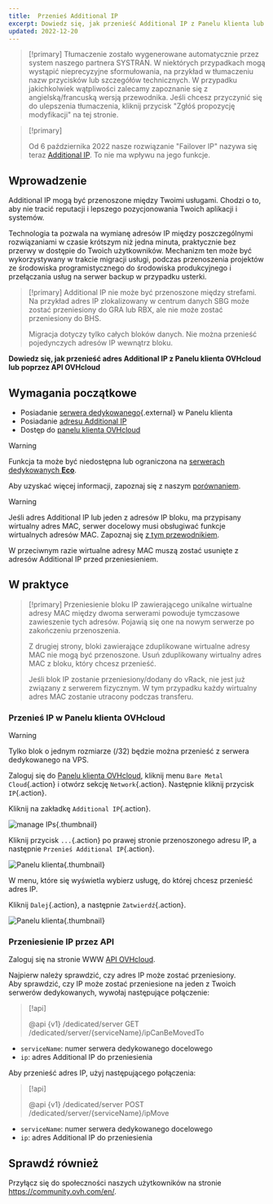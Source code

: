 ```yaml
---
title:  Przenieś Additional IP
excerpt: Dowiedz się, jak przenieść Additional IP z Panelu klienta lub poprzez API OVHcloud
updated: 2022-12-20
---
```


> [!primary]
> Tłumaczenie zostało wygenerowane automatycznie przez system naszego partnera SYSTRAN. W niektórych przypadkach mogą wystąpić nieprecyzyjne sformułowania, na przykład w tłumaczeniu nazw przycisków lub szczegółów technicznych. W przypadku jakichkolwiek wątpliwości zalecamy zapoznanie się z angielską/francuską wersją przewodnika. Jeśli chcesz przyczynić się do ulepszenia tłumaczenia, kliknij przycisk "Zgłóś propozycję modyfikacji" na tej stronie.
>

> [!primary]
>
> Od 6 października 2022 nasze rozwiązanie "Failover IP" nazywa się teraz [Additional IP](/links/network/additional-ip). To nie ma wpływu na jego funkcje.
>

## Wprowadzenie

Additional IP mogą być przenoszone między Twoimi usługami. Chodzi o to, aby nie tracić reputacji i lepszego pozycjonowania Twoich aplikacji i systemów.

Technologia ta pozwala na wymianę adresów IP między poszczególnymi rozwiązaniami w czasie krótszym niż jedna minuta, praktycznie bez przerwy w dostępie do Twoich użytkowników. Mechanizm ten może być wykorzystywany w trakcie migracji usługi, podczas przenoszenia projektów ze środowiska programistycznego do środowiska produkcyjnego i przełączania usług na serwer backup w przypadku usterki.

> [!primary]
> Additional IP nie może być przenoszone między strefami. Na przykład adres IP zlokalizowany w centrum danych SBG może zostać przeniesiony do GRA lub RBX, ale nie może zostać przeniesiony do BHS.
>
> Migracja dotyczy tylko całych bloków danych. Nie można przenieść pojedynczych adresów IP wewnątrz bloku.

**Dowiedz się, jak przenieść adres Additional IP z Panelu klienta OVHcloud lub poprzez API OVHcloud**

## Wymagania początkowe

- Posiadanie [serwera dedykowanego](/links/bare-metal/bare-metal){.external} w Panelu klienta
- Posiadanie [adresu Additional IP](/links/bare-metal/bare-metalip/)
- Dostęp do [panelu klienta OVHcloud](/links/manager)

> [!warning]
> Funkcja ta może być niedostępna lub ograniczona na [serwerach dedykowanych **Eco**](https://eco.ovhcloud.com/pl/about/).
>
> Aby uzyskać więcej informacji, zapoznaj się z naszym [porównaniem](https://eco.ovhcloud.com/pl/compare/).
>

> [!warning]
> Jeśli adres Additional IP lub jeden z adresów IP bloku, ma przypisany wirtualny adres MAC, serwer docelowy musi obsługiwać funkcje wirtualnych adresów MAC.
> Zapoznaj się [z tym przewodnikiem](/pages/bare_metal_cloud/dedicated_servers/network_support_virtual_mac).
>
> W przeciwnym razie wirtualne adresy MAC muszą zostać usunięte z adresów Additional IP przed przeniesieniem.

## W praktyce

> [!primary]
> Przeniesienie bloku IP zawierającego unikalne wirtualne adresy MAC między dwoma serwerami powoduje tymczasowe zawieszenie tych adresów. Pojawią się one na nowym serwerze po zakończeniu przenoszenia.
>
> Z drugiej strony, bloki zawierające zduplikowane wirtualne adresy MAC nie mogą być przenoszone. Usuń zduplikowany wirtualny adres MAC z bloku, który chcesz przenieść.
>
> Jeśli blok IP zostanie przeniesiony/dodany do vRack, nie jest już związany z serwerem fizycznym. W tym przypadku każdy wirtualny adres MAC zostanie utracony podczas transferu.
>

### Przenieś IP w Panelu klienta OVHcloud

> [!warning]
> Tylko blok o jednym rozmiarze (/32) będzie można przenieść z serwera dedykowanego na VPS.
>

Zaloguj się do [Panelu klienta OVHcloud](/links/manager), kliknij menu `Bare Metal Cloud`{.action} i otwórz sekcję `Network`{.action}. Następnie kliknij przycisk `IP`{.action}.

Kliknij na zakładkę `Additional IP`{.action}.

![manage IPs](images/manageIPs2022.png){.thumbnail}

Kliknij przycisk `...`{.action} po prawej stronie przenoszonego adresu IP, a następnie `Przenieś Additional IP`{.action}.

![Panelu klienta](images/moveadditionalIP.png){.thumbnail}

W menu, które się wyświetla wybierz usługę, do której chcesz przenieść adres IP.

Kliknij `Dalej`{.action}, a następnie `Zatwierdź`{.action}.

![Panelu klienta](images/moveadditionalIP2.png){.thumbnail}

### Przeniesienie IP przez API

Zaloguj się na stronie WWW [API OVHcloud](https://api.ovh.com/).

Najpierw należy sprawdzić, czy adres IP może zostać przeniesiony.
<br>Aby sprawdzić, czy IP może zostać przeniesione na jeden z Twoich serwerów dedykowanych, wywołaj następujące połączenie:

> [!api]
>
> @api {v1} /dedicated/server GET /dedicated/server/{serviceName}/ipCanBeMovedTo
>

- `serviceName`: numer serwera dedykowanego docelowego
- `ip`: adres Additional IP do przeniesienia

Aby przenieść adres IP, użyj następującego połączenia:

> [!api]
>
> @api {v1} /dedicated/server POST /dedicated/server/{serviceName}/ipMove
>

- `serviceName`: numer serwera dedykowanego docelowego
- `ip`: adres Additional IP do przeniesienia

## Sprawdź również

Przyłącz się do społeczności naszych użytkowników na stronie <https://community.ovh.com/en/>.